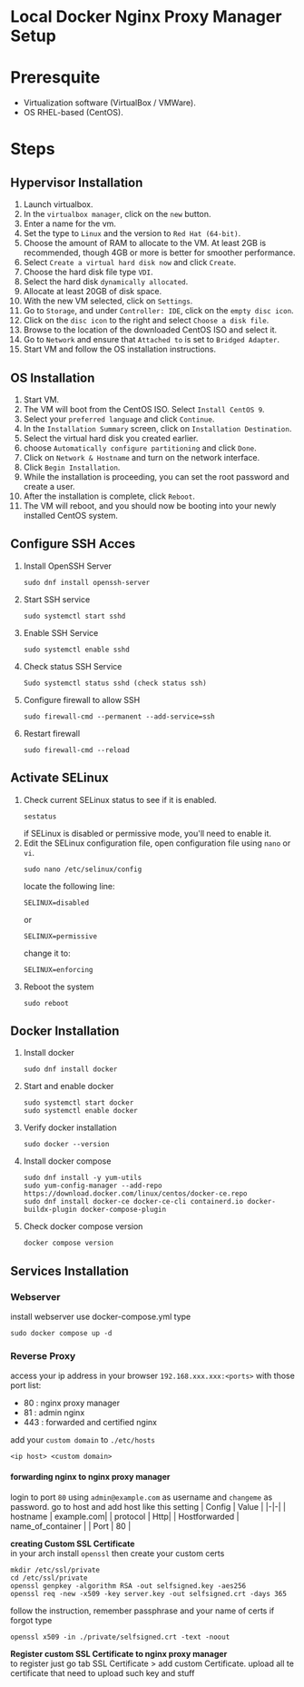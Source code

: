 # Local Docker Nginx Proxy Manager Setup

# Preresquite

- Virtualization software (VirtualBox / VMWare).
- OS RHEL-based (CentOS).

# Steps

## Hypervisor Installation

1. Launch virtualbox.
2. In the `virtualbox manager`, click on the `new` button.
3. Enter a name for the vm.
4. Set the type to `Linux` and the version to `Red Hat (64-bit)`.
5. Choose the amount of RAM to allocate to the VM. At least 2GB is recommended, though 4GB or more is better for smoother performance.
6. Select `Create a virtual hard disk now` and click `Create`.
7. Choose the hard disk file type `VDI`.
8. Select the hard disk `dynamically allocated`.
9. Allocate at least 20GB of disk space.
10. With the new VM selected, click on `Settings`.
11. Go to `Storage`, and under `Controller: IDE`, click on the `empty disc icon`.
12. Click on the `disc icon` to the right and select `Choose a disk file`.
13. Browse to the location of the downloaded CentOS ISO and select it.
14. Go to `Network` and ensure that `Attached to` is set to `Bridged Adapter`.
15. Start VM and follow the OS installation instructions.

## OS Installation

1. Start VM.
2. The VM will boot from the CentOS ISO. Select `Install CentOS 9`.
3. Select your `preferred language` and click `Continue`.
4. In the `Installation Summary` screen, click on `Installation Destination`.
5. Select the virtual hard disk you created earlier.
6. choose `Automatically configure partitioning` and click `Done`.
7. Click on `Network & Hostname` and turn on the network interface.
8. Click `Begin Installation`.
9. While the installation is proceeding, you can set the root password and create a user.
10. After the installation is complete, click `Reboot`.
11. The VM will reboot, and you should now be booting into your newly installed CentOS system.

## Configure SSH Acces

1. Install OpenSSH Server
   ```
   sudo dnf install openssh-server
   ```
2. Start SSH service
   ```
   sudo systemctl start sshd
   ```
3. Enable SSH Service
   ```
   sudo systemctl enable sshd
   ```
4. Check status SSH Service
   ```
   Sudo systemctl status sshd (check status ssh)
   ```
5. Configure firewall to allow SSH
   ```
   sudo firewall-cmd --permanent --add-service=ssh
   ```
6. Restart firewall
   ```
   sudo firewall-cmd --reload
   ```

## Activate SELinux

1. Check current SELinux status to see if it is enabled.
   ```
   sestatus
   ```
   if SELinux is disabled or permissive mode, you'll need to enable it.
2. Edit the SELinux configuration file, open configuration file using `nano` or `vi`.
   ```
   sudo nano /etc/selinux/config
   ```
   locate the following line:
   ```
   SELINUX=disabled
   ```
   or
   ```
   SELINUX=permissive
   ```
   change it to:
   ```
   SELINUX=enforcing
   ```
3. Reboot the system
   ```
   sudo reboot
   ```

## Docker Installation

1. Install docker
   ```
   sudo dnf install docker
   ```
2. Start and enable docker
   ```
   sudo systemctl start docker
   sudo systemctl enable docker
   ```
3. Verify docker installation
   ```
   sudo docker --version
   ```
4. Install docker compose
   ```
   sudo dnf install -y yum-utils
   sudo yum-config-manager --add-repo https://download.docker.com/linux/centos/docker-ce.repo
   sudo dnf install docker-ce docker-ce-cli containerd.io docker-buildx-plugin docker-compose-plugin
   ```
5. Check docker compose version
   ```
   docker compose version
   ```

## Services Installation

### Webserver

install webserver use docker-compose.yml type

    sudo docker compose up -d

### Reverse Proxy

access your ip address in your browser `192.168.xxx.xxx:<ports>` with those port list:

- 80 : nginx proxy manager
- 81 : admin nginx
- 443 : forwarded and certified nginx

add your `custom domain` to `./etc/hosts`

    <ip host> <custom domain>

#### forwarding nginx to nginx proxy manager

login to port `80` using `admin@example.com` as username and `changeme` as password.
go to host and add host like this setting
| Config | Value |
|-|-|
| hostname | example.com|
| protocol | Http|
| Hostforwarded | name_of_container |
| Port | 80 |

**creating Custom SSL Certificate**  
in your arch install `openssl` then create your custom certs

```
mkdir /etc/ssl/private
cd /etc/ssl/private
openssl genpkey -algorithm RSA -out selfsigned.key -aes256
openssl req -new -x509 -key server.key -out selfsigned.crt -days 365
```

follow the instruction, remember passphrase and your name of certs if forgot type

```
openssl x509 -in ./private/selfsigned.crt -text -noout
```

**Register custom SSL Certificate to nginx proxy manager**  
to register just go tab SSL Certificate > add custom Certificate.
upload all te certificate that need to upload such key and stuff
